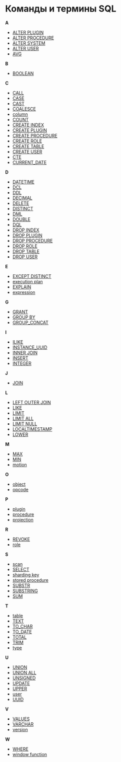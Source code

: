 # Команды и термины SQL

<style>
h1,
form {
    column-span: all;
}

article {
    column-count: 3;
}

@media screen and (max-width: 59.984375em) {
    article {
        column-count: 2;
    }
}

@media screen and (max-width: 30em) {
    article {
        column-count: 1;
    }
}

article > p {
    margin-block-start: unset;
    break-after: avoid;
}

article.md-typeset.md-typeset ul {
    break-inside: avoid;
    list-style-type: none;
    margin-left: 0;
    li {
        margin-left: 0;
    }
}
</style>

<b>A</b>

* [ALTER PLUGIN](reference/sql/alter_plugin.md)
* [ALTER PROCEDURE](reference/sql/alter_procedure.md)
* [ALTER SYSTEM](reference/sql/alter_system.md)
* [ALTER USER](reference/sql/alter_user.md)
* [AVG](reference/sql/aggregate.md#functions)

<b>B</b>

* [BOOLEAN](reference/sql_types.md#boolean)

<b>C</b>

* [CALL](reference/sql/call.md)
* [CASE](reference/sql/case.md)
* [CAST](reference/sql/cast.md)
* [COALESCE](reference/sql/coalesce.md)
* [column](reference/sql/object.md)
* [COUNT](reference/sql/aggregate.md#functions)
* [CREATE INDEX](reference/sql/create_index.md)
* [CREATE PLUGIN](reference/sql/create_plugin.md)
* [CREATE PROCEDURE](reference/sql/create_procedure.md)
* [CREATE ROLE](reference/sql/create_role.md)
* [CREATE TABLE](reference/sql/create_table.md)
* [CREATE USER](reference/sql/create_user.md)
* [CTE](reference/sql/with.md)
* [CURRENT_DATE](reference/sql/current_date.md)

<b>D</b>

* [DATETIME](reference/sql_types.md#datetime)
* [DCL](reference/sql/dcl.md)
* [DDL](reference/sql/ddl.md)
* [DECIMAL](reference/sql_types.md#decimal)
* [DELETE](reference/sql/delete.md)
* [DISTINCT](reference/sql/select.md#params)
* [DML](reference/sql/dml.md)
* [DOUBLE](reference/sql_types.md#double)
* [DQL](reference/sql/dql.md)
* [DROP INDEX](reference/sql/drop_index.md)
* [DROP PLUGIN](reference/sql/drop_plugin.md)
* [DROP PROCEDURE](reference/sql/drop_procedure.md)
* [DROP ROLE](reference/sql/drop_role.md)
* [DROP TABLE](reference/sql/drop_table.md)
* [DROP USER](reference/sql/drop_user.md)

<b>E</b>

* [EXCEPT DISTINCT](reference/sql/select.md#except_with_subquery)
* [execution plan](overview/glossary.md#execution_plan)
* [EXPLAIN](reference/sql/explain.md)
* [expression](reference/sql/aggregate.md#expression)

<b>G</b>

* [GRANT](reference/sql/grant.md)
* [GROUP BY](reference/sql/select.md#filter_and_group)
* [GROUP_CONCAT](reference/sql/aggregate.md#functions)

<b>I</b>

* [ILIKE](reference/sql/ilike.md)
* [INSTANCE_UUID](reference/sql/instance_uuid.md)
* [INNER JOIN](reference/sql/join.md#inner_join)
* [INSERT](reference/sql/insert.md)
* [INTEGER](reference/sql_types.md#integer)

<b>J</b>

* [JOIN](reference/sql/join.md)

<b>L</b>

* [LEFT OUTER JOIN](reference/sql/join.md#left_join)
* [LIKE](reference/sql/like.md)
* [LIMIT](reference/sql/select.md#params)
* [LIMIT ALL](reference/sql/select.md#params)
* [LIMIT NULL](reference/sql/select.md#params)
* [LOCALTIMESTAMP](reference/sql/localtimestamp.md)
* [LOWER](reference/sql/lower.md)

<b>M</b>

* [MAX](reference/sql/aggregate.md#functions)
* [MIN](reference/sql/aggregate.md#functions)
* [motion](reference/sql/explain.md#data_motion_types)

<b>O</b>

* [object](reference/sql/object.md)
* [opcode](overview/glossary.md#opcode)

<b>P</b>

* [plugin](architecture/plugins.md)
* [procedure](admin/access_control.md#proc_access)
* [projection](reference/sql/explain.md#plan_structure)

<b>R</b>

* [REVOKE](reference/sql/revoke.md)
* [role](admin/access_control.md#role_model)

<b>S</b>

* [scan](reference/sql/explain.md#plan_structure)
* [SELECT](reference/sql/select.md)
* [sharding key](overview/glossary.md#sharding_key)
* [stored procedure](overview/glossary.md#stored_procedure)
* [SUBSTR](reference/sql/substr.md)
* [SUBSTRING](reference/sql/substring.md)
* [SUM](reference/sql/aggregate.md#functions)

<b>T</b>

* [table](overview/glossary.md#table)
* [TEXT](reference/sql_types.md#text)
* [TO_CHAR](reference/sql/to_char.md)
* [TO_DATE](reference/sql/to_date.md)
* [TOTAL](reference/sql/aggregate.md#functions)
* [TRIM](reference/sql/trim.md)
* [type](reference/sql_types.md)

<b>U</b>

* [UNION](reference/sql/select.md#params)
* [UNION ALL](reference/sql/select.md#params)
* [UNSIGNED](reference/sql_types.md#unsigned)
* [UPDATE](reference/sql/update.md)
* [UPPER](reference/sql/lower.md)
* [user](admin/access_control.md#users)
* [UUID](reference/sql_types.md#uuid)

<b>V</b>

* [VALUES](reference/sql/values.md)
* [VARCHAR](reference/sql_types.md#varchar)
* [version](overview/versioning.md)

<b>W</b>

* [WHERE](reference/sql/select.md#select_with_filter)
* [window function](reference/sql/window.md)
